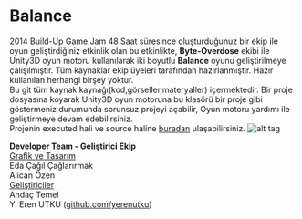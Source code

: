 Balance
=======
2014 Build-Up Game Jam
48 Saat süresince oluşturduğunuz bir ekip ile oyun geliştirdiğiniz etkinlik olan bu etkinlikte, **Byte-Overdose** ekibi ile Unity3D oyun motoru kullanılarak iki boyutlu **Balance** oyunu geliştirilmeye çalışılmıştır. Tüm kaynaklar ekip üyeleri tarafından hazırlanmıştır. Hazır kullanılan herhangi birşey yoktur.<br>
Bu git tüm kaynak kaynağı(kod,görseller,materyaller) içermektedir. Bir proje dosyasına koyarak Unity3D oyun motoruna bu klasörü bir proje gibi göstermeniz durumunda sorunsuz projeyi açabilir, Oyun motoru yardımı ile geliştirmeye devam edebilirsiniz.<br>
Projenin executed hali ve source haline <a href="https://www.dropbox.com/sh/h9fgaykntvmj2rt/AAB572WGJd4QjEhxr0yd5bsNa">buradan</a> ulaşabilirsiniz.
![alt tag](https://github.com/yerenutku/balance/master/readmeimages/balance1.jpg)

**Developer Team - Geliştirici Ekip** <br>
<ins>Grafik ve Tasarım</ins><br>
Eda Çağıl Çağlarırmak<br>
Alican Özen <br>
<ins>Geliştiriciler</ins><br>
Andaç Temel<br>
Y. Eren UTKU (<a href="www.github.com/yerenutku">github.com/yerenutku</a>)<br>
 

